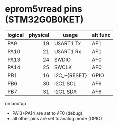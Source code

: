 # eprom5vread pins (STM32G0B0KET)

| logical | physical | usage | alt func |
| ---- | --:| ------------- | ---- |
| PA9  | 19 | USART1 Tx     | AF1  |
| PA10 | 21 | USART1 Rx     | AF1  |
| PA13 | 24 | SWDIO         | AF0  |
| PA14 | 25 | SWCLK         | AF0  |
| PB1  | 16 | I2C_~{RESET}  | GPIO |
| PB6  | 30 | I2C1 SCL      | AF6  |
| PB7  | 31 | I2C1 SDA      | AF6  |

on bootup

* PA13+PA14 are set to AF0 (debug)
* all other pins are set to analog mode (GPIO)
